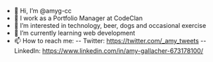 - 👋  Hi, I’m @amyg-cc
- 👔  I work as a Portfolio Manager at CodeClan
- 👀  I’m interested in technology, beer, dogs and occasional exercise 
- 🌱  I’m currently learning web development
- 📫  How to reach me: 
-- Twitter: https://twitter.com/_amy_tweets
-- LinkedIn: https://www.linkedin.com/in/amy-gallacher-673178100/

<!---
amyg-cc/amyg-cc is a ✨ special ✨ repository because its `README.md` (this file) appears on your GitHub profile.
You can click the Preview link to take a look at your changes.
--->
